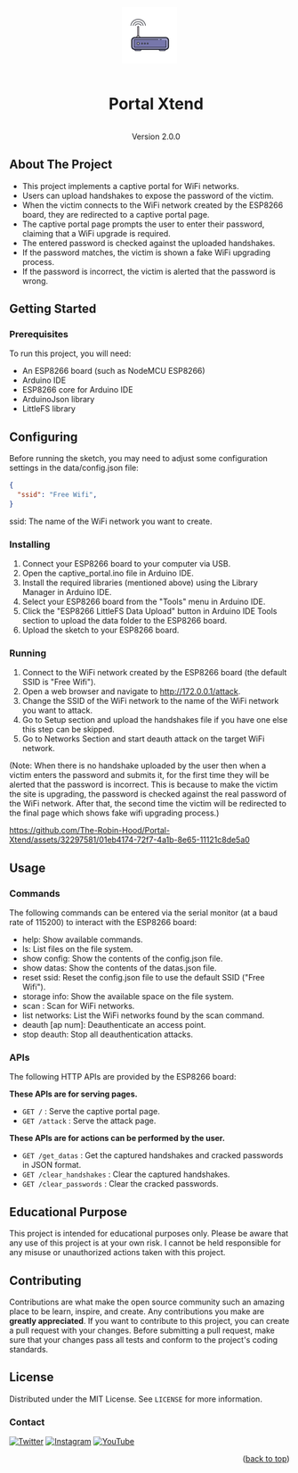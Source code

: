 <div id="top"></div>

<!-- PROJECT LOGO -->
<div id="user-content-toc"  align="center">
  <img src="/captive_portal/data/png/router.png" alt="Logo">
  <ul>
    <summary><h1 style="display: inline-block;">Portal Xtend </h1></summary>
    <p align="center">Version 2.0.0</p>
  </ul>
</div>

<!-- ABOUT THE PROJECT -->
## About The Project
- This project implements a captive portal for WiFi networks.
- Users can upload handshakes to expose the password of the victim.
- When the victim connects to the WiFi network created by the ESP8266 board, they are redirected to a captive portal page.
- The captive portal page prompts the user to enter their password, claiming that a WiFi upgrade is required.
- The entered password is checked against the uploaded handshakes.
- If the password matches, the victim is shown a fake WiFi upgrading process.
- If the password is incorrect, the victim is alerted that the password is wrong.

<!-- GETTING STARTED -->
## Getting Started
### Prerequisites

To run this project, you will need:

- An ESP8266 board (such as NodeMCU ESP8266)
- Arduino IDE
- ESP8266 core for Arduino IDE
- ArduinoJson library
- LittleFS library

## Configuring
Before running the sketch, you may need to adjust some configuration settings in the data/config.json file:
```json
{
  "ssid": "Free Wifi",
}
```
ssid: The name of the WiFi network you want to create.

### Installing
1. Connect your ESP8266 board to your computer via USB.
2. Open the captive_portal.ino file in Arduino IDE.
3. Install the required libraries (mentioned above) using the Library Manager in Arduino IDE.
4. Select your ESP8266 board from the "Tools" menu in Arduino IDE.
5. Click the "ESP8266 LittleFS Data Upload" button in Arduino IDE Tools section to upload the data folder to the ESP8266 board.
6. Upload the sketch to your ESP8266 board.

### Running
1. Connect to the WiFi network created by the ESP8266 board (the default SSID is "Free Wifi").
2. Open a web browser and navigate to http://172.0.0.1/attack.
3. Change the SSID of the WiFi network to the name of the WiFi network you want to attack.
4. Go to Setup section and upload the handshakes file if you have one else this step can be skipped.
5. Go to Networks Section and start deauth attack on the target WiFi network.

(Note: When there is no handshake uploaded by the user then when a victim enters the password and submits it, for the first time they will be alerted that the password is incorrect. This is because to make the victim the site is upgrading, the password is checked against the real password of the WiFi network. After that, the second time the victim will be redirected to the final page which shows fake wifi upgrading process.)

https://github.com/The-Robin-Hood/Portal-Xtend/assets/32297581/01eb4174-72f7-4a1b-8e65-11121c8de5a0

## Usage
### Commands
The following commands can be entered via the serial monitor (at a baud rate of 115200) to interact with the ESP8266 board:

- help: Show available commands.
- ls: List files on the file system.
- show config: Show the contents of the config.json file.
- show datas: Show the contents of the datas.json file.
- reset ssid: Reset the config.json file to use the default SSID ("Free Wifi").
- storage info: Show the available space on the file system.
- scan : Scan for WiFi networks.
- list networks: List the WiFi networks found by the scan command.
- deauth [ap num]: Deauthenticate an access point.
- stop deauth: Stop all deauthentication attacks.

### APIs
The following HTTP APIs are provided by the ESP8266 board:

**These APIs are for serving pages.**
- `GET /` : Serve the captive portal page.
- `GET /attack` : Serve the attack page.

**These APIs are for actions can be performed by the user.**
- `GET /get_datas` : Get the captured handshakes and cracked passwords in JSON format.
- `GET /clear_handshakes` : Clear the captured handshakes.
- `GET /clear_passwords` : Clear the cracked passwords.

## Educational Purpose
This project is intended for educational purposes only. Please be aware that any use of this project is at your own risk. I cannot be held responsible for any misuse or unauthorized actions taken with this project.

## Contributing
Contributions are what make the open source community such an amazing place to be learn, inspire, and create. Any contributions you make are **greatly appreciated**. If you want to contribute to this project, you can create a pull request with your changes. Before submitting a pull request, make sure that your changes pass all tests and conform to the project's coding standards.

<!-- LICENSE -->
## License

Distributed under the MIT License. See `LICENSE` for more information.

<!-- CONTACT -->
### Contact

[![Twitter][twitter-shield]][twitter-url] [![Instagram][instagram-shield]][instagram-url] [![YouTube][youtube-shield]][youtube-url] 


<p align="right">(<a href="#top">back to top</a>)</p>

<!-- MARKDOWN LINKS & IMAGES -->
[license-url]: https://github.com/The-Robin-Hood/portal-xtend/blob/master/LICENSE
[license-shield]: https://img.shields.io/github/license/The-Robin-Hood/dropit.svg
[youtube-shield]: https://img.shields.io/badge/-YouTube-red.svg?logo=youtube&colorB=red
[youtube-url]: https://www.youtube.com/@amsorry
[twitter-shield]: https://img.shields.io/badge/-Twitter-blue.svg?logo=twitter&colorB=blue
[twitter-url]: https://twitter.com/am5orry
[instagram-shield]: https://img.shields.io/badge/-Instagram-blue.svg?logo=instagram&colorB=purple
[instagram-url]: https://instagram.com/amsorry_offl
